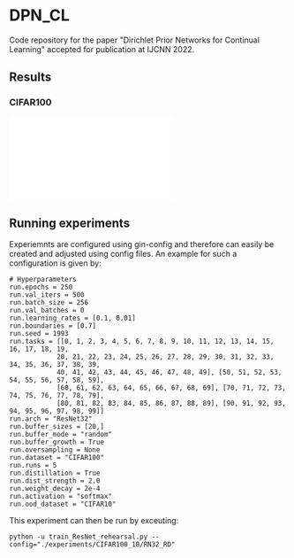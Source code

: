 # DPN_CL

Code repository for the paper "Dirichlet Prior Networks for Continual Learning" accepted for publication at IJCNN 2022.

## Results

### CIFAR100
![ICL Sequence with 5 steps](./ecperiments/CIFAR100_5/ICL_results.pdf)

## Running experiments
Experiemnts are configured using gin-config and therefore can easily be created and adjusted using config files. An example for such a configuration is given by:

```
# Hyperparameters
run.epochs = 250
run.val_iters = 500
run.batch_size = 256
run.val_batches = 0
run.learning_rates = [0.1, 0.01]
run.boundaries = [0.7]
run.seed = 1993
run.tasks = [[0, 1, 2, 3, 4, 5, 6, 7, 8, 9, 10, 11, 12, 13, 14, 15, 16, 17, 18, 19,
            20, 21, 22, 23, 24, 25, 26, 27, 28, 29, 30, 31, 32, 33, 34, 35, 36, 37, 38, 39,
            40, 41, 42, 43, 44, 45, 46, 47, 48, 49], [50, 51, 52, 53, 54, 55, 56, 57, 58, 59],
            [60, 61, 62, 63, 64, 65, 66, 67, 68, 69], [70, 71, 72, 73, 74, 75, 76, 77, 78, 79],
            [80, 81, 82, 83, 84, 85, 86, 87, 88, 89], [90, 91, 92, 93, 94, 95, 96, 97, 98, 99]]
run.arch = "ResNet32"
run.buffer_sizes = [20,]
run.buffer_mode = "random"
run.buffer_growth = True
run.oversampling = None
run.dataset = "CIFAR100"
run.runs = 5
run.distillation = True
run.dist_strength = 2.0
run.weight_decay = 2e-4
run.activation = "softmax"
run.ood_dataset = "CIFAR10"
```

This experiment can then be run by exceuting:

```
python -u train_ResNet_rehearsal.py --config="./experiments/CIFAR100_10/RN32_RD"
```
